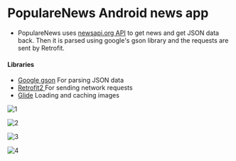 # PopulareNews Android news app

 - PopulareNews uses [newsapi.org API](https://newsapi.org/) to get news and get JSON data back. Then it is parsed using google's gson library and the requests are sent by Retrofit.
 
 
#### Libraries
- [Google gson](https://github.com/google/gson) For parsing JSON data
- [Retrofit2 ](https://square.github.io/retrofit/) For sending network requests
- [Glide](https://github.com/bumptech/glide) Loading and caching images

![1](https://user-images.githubusercontent.com/31703159/67166658-ad9bff00-f391-11e9-9b57-e40a9cbcf03e.png)

![2](https://user-images.githubusercontent.com/31703159/67166672-c0aecf00-f391-11e9-8ab0-f13930816862.png)


![3](https://user-images.githubusercontent.com/31703159/67166676-c60c1980-f391-11e9-9d92-ed2806e811f6.png)


![4](https://user-images.githubusercontent.com/31703159/67166678-cad0cd80-f391-11e9-9ea9-a8e960cc0d3d.png)


